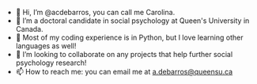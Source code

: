 - 👋 Hi, I’m @acdebarros, you can call me Carolina.
- 👀 I’m a doctoral candidate in social psychology at Queen's University in Canada. 
- 🌱 Most of my coding experience is in Python, but I love learning other languages as well!
- 💞️ I’m looking to collaborate on any projects that help further social psychology research!
- 📫 How to reach me: you can email me at a.debarros@queensu.ca

<!---
acdebarros/acdebarros is a ✨ special ✨ repository because its `README.md` (this file) appears on your GitHub profile.
You can click the Preview link to take a look at your changes.
--->
